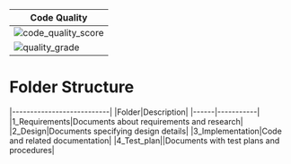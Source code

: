 |Code Quality|
|------------|
|![code_quality_score](https://www.code-inspector.com/project/21293/score/svg)|
|![quality_grade](https://www.code-inspector.com/project/21293/status/svg)|

# Folder Structure
|---------------------------|
|Folder|Description|
|------|-----------|
|1_Requirements|Documents about requirements and research|
|2_Design|Documents specifying design details|
|3_Implementation|Code and related documentation|
|4_Test_plan||Documents with test plans and procedures|
 
